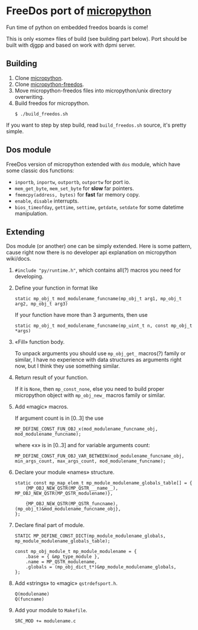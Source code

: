 # FreeDos port of [micropython](https://github.com/micropython/micropython)

Fun time of python on embedded freedos boards is come!

This is only «some» files of build (see building part below). Port should be built with djgpp and based on work with dpmi server.

## Building
1. Clone [micropython](https://github.com/micropython/micropython).
2. Clone [micropython-freedos](https://github.com/pohmelie/micropython-freedos).
3. Move micropython-freedos files into micropython/unix directory overwriting.
4. Build freedos for micropython.
    ```
    $ ./build_freedos.sh
    ```

If you want to step by step build, read `build_freedos.sh` source, it's pretty simple.

## Dos module
FreeDos version of micropython extended with
`dos` module, which have some classic dos functions:
* `inportb`, `inportw`, `outportb`, `outportw` for port io.
* `mem_get_byte`, `mem_set_byte` for **slow** far pointers.
* `fmemcpy(address, bytes)` for **fast** far memory copy.
* `enable`, `disable` interrupts.
* `bios_timeofday`, `gettime`, `settime`, `getdate`, `setdate` for some datetime manipulation.

## Extending
Dos module (or another) one can be simply extended. Here is some pattern, cause right now there is no developer api explanation on micropython wiki/docs.

1. `#include "py/runtime.h"`, which contains all(?) macros you need for developing.
2. Define your function in format like

    `static mp_obj_t mod_modulename_funcname(mp_obj_t arg1, mp_obj_t arg2, mp_obj_t arg3)`

    If your function have more than 3 arguments, then use

    `static mp_obj_t mod_modulename_funcname(mp_uint_t n, const mp_obj_t *args)`

3. «Fill» function body.

    To unpack arguments you should use `mp_obj_get_` macros(?) family or similar, I have no experience with data structures as arguments right now, but I think they use something similar.

4. Return result of your function.

    If it is `None`, then `mp_const_none`, else you need to build proper micropython object with `mp_obj_new_` macros family or similar.

5. Add «magic» macros.

    If argument count is in [0..3] the use

    `MP_DEFINE_CONST_FUN_OBJ_x(mod_modulename_funcname_obj, mod_modulename_funcname);`

    where «x» is in [0..3] and for variable arguments count:

    `MP_DEFINE_CONST_FUN_OBJ_VAR_BETWEEN(mod_modulename_funcname_obj, min_args_count, max_args_count, mod_modulename_funcname);`

6. Declare your module «names» structure.

    ```
    static const mp_map_elem_t mp_module_modulename_globals_table[] = {
        {MP_OBJ_NEW_QSTR(MP_QSTR___name__), MP_OBJ_NEW_QSTR(MP_QSTR_modulename)},

        {MP_OBJ_NEW_QSTR(MP_QSTR_funcname), (mp_obj_t)&mod_modulename_funcname_obj},
    };
    ```

7. Declare final part of module.

    ```
    STATIC MP_DEFINE_CONST_DICT(mp_module_modulename_globals, mp_module_modulename_globals_table);

    const mp_obj_module_t mp_module_modulename = {
        .base = { &mp_type_module },
        .name = MP_QSTR_modulename,
        .globals = (mp_obj_dict_t*)&mp_module_modulename_globals,
    };
    ```
8. Add «strings» to «magic» `qstrdefsport.h`.

    ```
    Q(modulename)
    Q(funcname)
    ```

9. Add your module to `Makefile`.

    ```
    SRC_MOD += modulename.c
    ```

